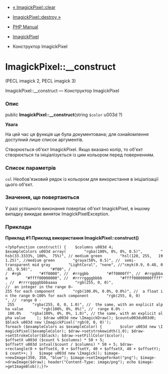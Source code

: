 - [« ImagickPixel::clear](imagickpixel.clear.md)
- [ImagickPixel::destroy »](imagickpixel.destroy.md)

- [PHP Manual](index.md)
- [ImagickPixel](class.imagickpixel.md)
- Конструктор ImagickPixel

# ImagickPixel::\_\_construct

(PECL imagick 2, PECL imagick 3)

ImagickPixel::\_\_construct — Конструктор ImagickPixel

### Опис

public **ImagickPixel::\_\_construct**(string `$color` u003d ?)

**Увага**

На цей час ця функція ще була документована; для
ознайомлення доступний лише список аргументів.

Створюється об'єкт ImagickPixel. Якщо вказано колір, то об'єкт створюється та
ініціалізується із цим кольором перед поверненням.

### Список параметрів

`col`
Необов'язковий рядок із кольором для використання в ініціалізації цього
об'єкт.

### Значення, що повертаються

У разі успішного виконання повертає об'єкт ImagickPixel,
в іншому випадку викидає виняток ImagickPixelException.

### Приклади

**Приклад #1 Приклад використання **ImagickPixel::construct()****

`<?phpfunction construct() {    $columns u003d 4; $exampleColors u003d array(        "rgba(100%, 0%, 0%, 0.5)",        "hsb(33.3333%, 100%,  75%)", // medium green        "hsl(120, 255,   191.25)", //medium green        "graya(50%, 0.5)", //  semi-transparent mid gray        "LightCoral", "none", //"cmyk(0.9, 0.48, 0.83, 0.50)",        "#f00", / /  #rgb        "#ff0000", //  #rrggbb        "#ff0000ff", //  #rrggbbaa        "#ffff00000000", //  #rrrrggggbbbb        "#ffff00000000ffff", //  #rrrrggggbbbbaaaa        "rgb(255, 0, 0)", //  an integer in the range 0—255 for each component        "rgb(100.0%, 0.0%, 0.0%)", //  a float in the range 0—100% for each component        "rgb(255, 0, 0) ", //  range 0 - 255        "rgba(255, 0, 0, 1.0)", //  the same, with an explicit alpha value        "rgb(100%, 0%, 0%)", //  range 0.0% - 100.0%    "rgba(100%, 0%, 0%, 1.0)", // the same, with an explicit alpha value     |; $draw u003d new \ImagickDraw(); $countu003du003d0; $black u003d new \ImagickPixel('rgb(0, 0, 0)'); foreach ($exampleColors as $exampleColor) {        $color u003d new \ImagickPixel($exampleColor); $draw->setstrokewidth(1.0); $draw->setStrokeColor($black); $draw->setFillColor($color); $offsetX u003d ($count % $columns) * 50 + 5; $offsetY u003d intval($count / $columns) * 50 + 5; $draw->rectangle(0 + $offsetX, 0 + $offsetY, 40 + $offsetX, 40 + $offsetY); $ count++; }   $image u003d new \Imagick(); $image->newImage(350, 350, "blue"); $image->setImageFormat("png"); $image->drawImage($draw); header("Content-Type: image/png"); echo $image->getImageBlob();}?> `
